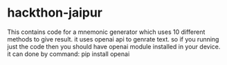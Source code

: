 # hackthon-jaipur
This contains code for a mnemonic generator which uses 10 different methods to give result. 
it uses openai api to genrate text.
so if you running just the code then you should have openai module installed in your device.
 it can done by command: pip install openai
